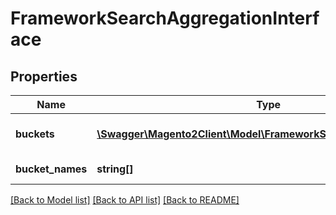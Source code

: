 # FrameworkSearchAggregationInterface

## Properties
Name | Type | Description | Notes
------------ | ------------- | ------------- | -------------
**buckets** | [**\Swagger\Magento2Client\Model\FrameworkSearchBucketInterface[]**](FrameworkSearchBucketInterface.md) | All Document fields | 
**bucket_names** | **string[]** | Document field names | 

[[Back to Model list]](../README.md#documentation-for-models) [[Back to API list]](../README.md#documentation-for-api-endpoints) [[Back to README]](../README.md)


